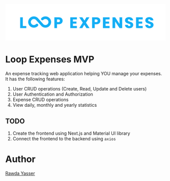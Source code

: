 <img src="./logo/Rawda-Yasser-Mohamed-Loop-Expenses-white-bg.png"
     sizes="(max-width: 600px) 480px, 100vw" />

# Loop Expenses MVP

An expense tracking web application helping YOU manage your expenses. It has the following features:

1. User CRUD operations (Create, Read, Update and Delete users)
2. User Authentication and Authorization
3. Expense CRUD operations
4. View daily, monthly and yearly statistics

## TODO

1. Create the frontend using Next.js and Material UI library
2. Connect the frontend to the backend using `axios`

# Author
[Rawda Yasser](https://github.com/rawdaymohamed)